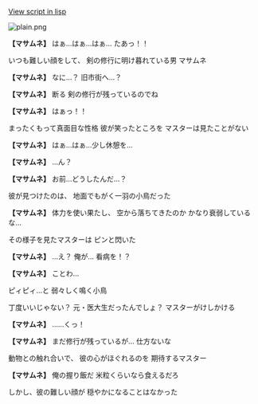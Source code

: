 [View script in lisp](../scripts/110011211.txt)

![plain.png](../images/backgrounds/plain.png)

**【マサムネ】**
はぁ…はぁ…はぁ…
たあっ！！

いつも難しい顔をして、
剣の修行に明け暮れている男
マサムネ

**【マサムネ】**
なに…？
旧市街へ…？

**【マサムネ】**
断る
剣の修行が残っているのでね

**【マサムネ】**
はぁっ！！

まったくもって真面目な性格
彼が笑ったところを
マスターは見たことがない

**【マサムネ】**
はぁ…はぁ…少し休憩を…

**【マサムネ】**
…ん？

**【マサムネ】**
お前…どうしたんだ…？

彼が見つけたのは、
地面でもがく一羽の小鳥だった

**【マサムネ】**
体力を使い果たし、
空から落ちてきたのか
かなり衰弱しているな…

その様子を見たマスターは
ピンと閃いた

**【マサムネ】**
…え？
俺が…
看病を！？

**【マサムネ】**
ことわ…

ピィピィ…と
弱々しく鳴く小鳥

丁度いいじゃない？
元・医大生だったんでしょ？
マスターがけしかける

**【マサムネ】**
……くっ！

**【マサムネ】**
まだ修行が残っているが…
仕方ないな

動物との触れ合いで、
彼の心がほぐれるのを
期待するマスター

**【マサムネ】**
俺の握り飯だ
米粒くらいなら食えるだろ

しかし、彼の難しい顔が
穏やかになることはなかった